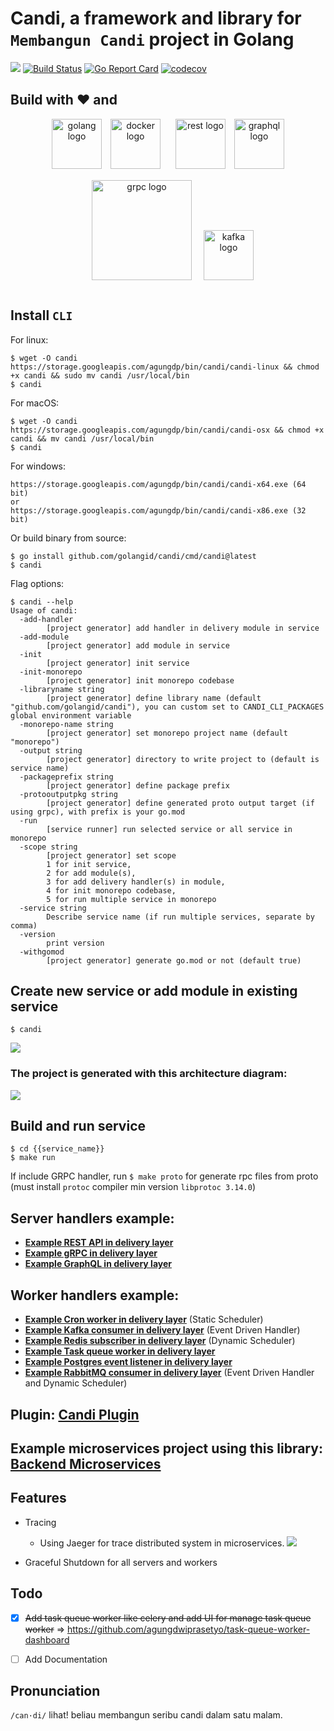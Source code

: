 # Candi, a framework and library for `Membangun Candi` project in Golang

<a href="https://codeclimate.com/github/golangid/candi/maintainability"><img src="https://api.codeclimate.com/v1/badges/38c8703e672eb53bea87/maintainability" /></a>
[![Build Status](https://github.com/golangid/candi/workflows/build/badge.svg)](https://github.com/golangid/candi/actions)
[![Go Report Card](https://goreportcard.com/badge/github.com/golangid/candi)](https://goreportcard.com/report/github.com/golangid/candi)
[![codecov](https://codecov.io/gh/golangid/candi/branch/master/graph/badge.svg)](https://codecov.io/gh/golangid/candi)

## Build with :heart: and
<p align="center">
  <img src="https://storage.googleapis.com/agungdp/static/logo/golang.png" width="80" alt="golang logo" />
  <img src="https://storage.googleapis.com/agungdp/static/logo/docker.png" width="80" hspace="10" alt="docker logo" />
  <img src="https://storage.googleapis.com/agungdp/static/logo/rest.png" width="80" hspace="10" alt="rest logo" />
  <img src="https://storage.googleapis.com/agungdp/static/logo/graphql.png" width="80" alt="graphql logo" />
  <img src="https://storage.googleapis.com/agungdp/static/logo/grpc.png" width="160" hspace="15" vspace="15" alt="grpc logo" />
  <img src="https://storage.googleapis.com/agungdp/static/logo/kafka.png" height="80" alt="kafka logo" />
</p>


## Install `CLI`
For linux:
```
$ wget -O candi https://storage.googleapis.com/agungdp/bin/candi/candi-linux && chmod +x candi && sudo mv candi /usr/local/bin
$ candi
```

For macOS:
```
$ wget -O candi https://storage.googleapis.com/agungdp/bin/candi/candi-osx && chmod +x candi && mv candi /usr/local/bin
$ candi
```

For windows:
```
https://storage.googleapis.com/agungdp/bin/candi/candi-x64.exe (64 bit)
or 
https://storage.googleapis.com/agungdp/bin/candi/candi-x86.exe (32 bit)
```

Or build binary from source:
```
$ go install github.com/golangid/candi/cmd/candi@latest
$ candi
```

Flag options:
```
$ candi --help
Usage of candi:
  -add-handler
        [project generator] add handler in delivery module in service
  -add-module
        [project generator] add module in service
  -init
        [project generator] init service
  -init-monorepo
        [project generator] init monorepo codebase
  -libraryname string
        [project generator] define library name (default "github.com/golangid/candi"), you can custom set to CANDI_CLI_PACKAGES global environment variable 
  -monorepo-name string
        [project generator] set monorepo project name (default "monorepo")
  -output string
        [project generator] directory to write project to (default is service name)
  -packageprefix string
        [project generator] define package prefix
  -protooutputpkg string
        [project generator] define generated proto output target (if using grpc), with prefix is your go.mod
  -run
        [service runner] run selected service or all service in monorepo
  -scope string
        [project generator] set scope 
        1 for init service, 
        2 for add module(s), 
        3 for add delivery handler(s) in module, 
        4 for init monorepo codebase, 
        5 for run multiple service in monorepo
  -service string
        Describe service name (if run multiple services, separate by comma)
  -version
        print version
  -withgomod
        [project generator] generate go.mod or not (default true)
```


## Create new service or add module in existing service
```
$ candi
```
![](https://storage.googleapis.com/agungdp/static/candi/candi.gif)

### The project is generated with this architecture diagram:
![](https://storage.googleapis.com/agungdp/static/candi/arch.jpg?11)


## Build and run service
```
$ cd {{service_name}}
$ make run
```
If include GRPC handler, run `$ make proto` for generate rpc files from proto (must install `protoc` compiler min version `libprotoc 3.14.0`)

## Server handlers example:
* [**Example REST API in delivery layer**](https://github.com/golangid/backend-microservices/tree/master/services/user-service/internal/modules/auth/delivery/resthandler)
* [**Example gRPC in delivery layer**](https://github.com/golangid/backend-microservices/blob/master/services/storage-service/internal/modules/storage/delivery/grpchandler/grpchandler.go)
* [**Example GraphQL in delivery layer**](https://github.com/golangid/backend-microservices/tree/master/services/user-service/internal/modules/auth/delivery/graphqlhandler)

## Worker handlers example:
* [**Example Cron worker in delivery layer**](https://github.com/golangid/candi/tree/master/codebase/app/cron_worker) (Static Scheduler)
* [**Example Kafka consumer in delivery layer**](https://github.com/golangid/candi/tree/master/codebase/app/kafka_worker) (Event Driven Handler)
* [**Example Redis subscriber in delivery layer**](https://github.com/golangid/candi/tree/master/codebase/app/redis_worker) (Dynamic Scheduler)
* [**Example Task queue worker in delivery layer**](https://github.com/golangid/candi/tree/master/codebase/app/task_queue_worker)
* [**Example Postgres event listener in delivery layer**](https://github.com/golangid/candi/tree/master/codebase/app/postgres_worker)
* [**Example RabbitMQ consumer in delivery layer**](https://github.com/golangid/candi/tree/master/codebase/app/rabbitmq_worker) (Event Driven Handler and Dynamic Scheduler)

## Plugin: [Candi Plugin](https://github.com/golangid/candi-plugin)

## Example microservices project using this library: [Backend Microservices](https://github.com/agungdwiprasetyo/backend-microservices)

## Features
- Tracing
  - Using Jaeger for trace distributed system in microservices.
![](https://storage.googleapis.com/agungdp/static/candi/jaeger_tracing.png)

- Graceful Shutdown for all servers and workers

## Todo
- [x] ~~Add task queue worker like celery and add UI for manage task queue worker~~ => https://github.com/agungdwiprasetyo/task-queue-worker-dashboard
- [ ] Add Documentation


## Pronunciation
`/can·di/` lihat! beliau membangun seribu candi dalam satu malam.
